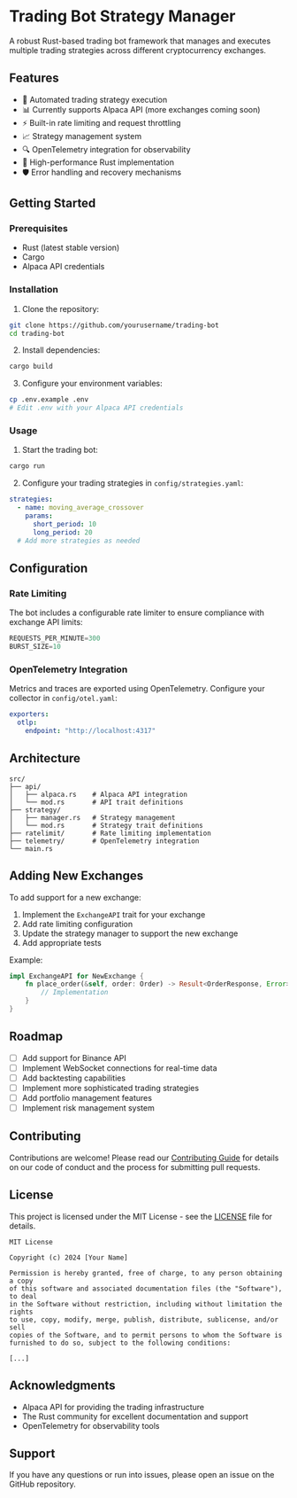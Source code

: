 # Trading Bot Strategy Manager

A robust Rust-based trading bot framework that manages and executes multiple trading strategies across different cryptocurrency exchanges.

## Features

- 🤖 Automated trading strategy execution
- 📊 Currently supports Alpaca API (more exchanges coming soon)
- ⚡ Built-in rate limiting and request throttling
- 📈 Strategy management system
- 🔍 OpenTelemetry integration for observability
- 🚀 High-performance Rust implementation
- 🛡️ Error handling and recovery mechanisms

## Getting Started

### Prerequisites

- Rust (latest stable version)
- Cargo
- Alpaca API credentials

### Installation

1. Clone the repository:
```bash
git clone https://github.com/yourusername/trading-bot
cd trading-bot
```

2. Install dependencies:
```bash
cargo build
```

3. Configure your environment variables:
```bash
cp .env.example .env
# Edit .env with your Alpaca API credentials
```

### Usage

1. Start the trading bot:
```bash
cargo run
```

2. Configure your trading strategies in `config/strategies.yaml`:
```yaml
strategies:
  - name: moving_average_crossover
    params:
      short_period: 10
      long_period: 20
  # Add more strategies as needed
```

## Configuration

### Rate Limiting

The bot includes a configurable rate limiter to ensure compliance with exchange API limits:

```rust
REQUESTS_PER_MINUTE=300
BURST_SIZE=10
```

### OpenTelemetry Integration

Metrics and traces are exported using OpenTelemetry. Configure your collector in `config/otel.yaml`:

```yaml
exporters:
  otlp:
    endpoint: "http://localhost:4317"
```

## Architecture

```
src/
├── api/
│   ├── alpaca.rs    # Alpaca API integration
│   └── mod.rs       # API trait definitions
├── strategy/
│   ├── manager.rs   # Strategy management
│   └── mod.rs       # Strategy trait definitions
├── ratelimit/       # Rate limiting implementation
├── telemetry/       # OpenTelemetry integration
└── main.rs
```

## Adding New Exchanges

To add support for a new exchange:

1. Implement the `ExchangeAPI` trait for your exchange
2. Add rate limiting configuration
3. Update the strategy manager to support the new exchange
4. Add appropriate tests

Example:
```rust
impl ExchangeAPI for NewExchange {
    fn place_order(&self, order: Order) -> Result<OrderResponse, Error> {
        // Implementation
    }
}
```

## Roadmap

- [ ] Add support for Binance API
- [ ] Implement WebSocket connections for real-time data
- [ ] Add backtesting capabilities
- [ ] Implement more sophisticated trading strategies
- [ ] Add portfolio management features
- [ ] Implement risk management system

## Contributing

Contributions are welcome! Please read our [Contributing Guide](CONTRIBUTING.md) for details on our code of conduct and the process for submitting pull requests.

## License

This project is licensed under the MIT License - see the [LICENSE](LICENSE) file for details.

```
MIT License

Copyright (c) 2024 [Your Name]

Permission is hereby granted, free of charge, to any person obtaining a copy
of this software and associated documentation files (the "Software"), to deal
in the Software without restriction, including without limitation the rights
to use, copy, modify, merge, publish, distribute, sublicense, and/or sell
copies of the Software, and to permit persons to whom the Software is
furnished to do so, subject to the following conditions:

[...]
```

## Acknowledgments

- Alpaca API for providing the trading infrastructure
- The Rust community for excellent documentation and support
- OpenTelemetry for observability tools

## Support

If you have any questions or run into issues, please open an issue on the GitHub repository.
